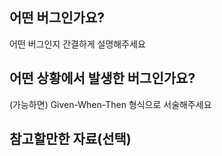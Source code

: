 ## 어떤 버그인가요?

어떤 버그인지 간결하게 설명해주세요

## 어떤 상황에서 발생한 버그인가요?

(가능하면) Given-When-Then 형식으로 서술해주세요


## 참고할만한 자료(선택)
